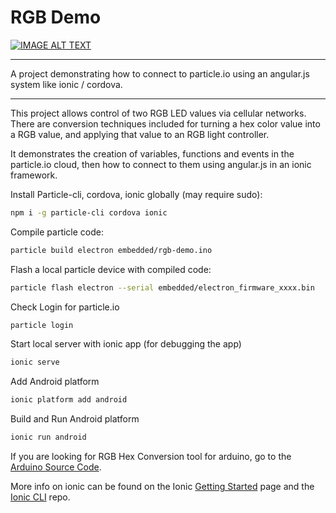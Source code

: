 RGB Demo
=====================
[![IMAGE ALT TEXT](http://img.youtube.com/vi/E2Nmnc8KeSM/0.jpg)](http://www.youtube.com/watch?v=E2Nmnc8KeSM "Demonstration of RGB Controller")
____
A project demonstrating how to connect to particle.io using an angular.js system like ionic / cordova.
____

This project allows control of two RGB LED values via cellular networks. There are conversion techniques included for turning a hex color value into a RGB value, and applying that value to an RGB light controller.


It demonstrates the creation of variables, functions and events in the particle.io cloud, then how to connect to them using angular.js in an ionic framework.

Install Particle-cli, cordova, ionic globally (may require sudo):
```bash
npm i -g particle-cli cordova ionic
```

Compile particle code:
```bash
particle build electron embedded/rgb-demo.ino
```

Flash a local particle device with compiled code:
```bash
particle flash electron --serial embedded/electron_firmware_xxxx.bin
```

Check Login for particle.io
```bash
particle login
```

Start local server with ionic app (for debugging the app)
```bash
ionic serve
```

Add Android platform
```bash
ionic platform add android
```

Build and Run Android platform
```bash
ionic run android
```

If you are looking for RGB Hex Conversion tool for arduino, go to the [Arduino Source Code](https://github.com/thebelin/rgb-demo/blob/master/embedded/rgb-demo.ino).


More info on ionic can be found on the Ionic [Getting Started](http://ionicframework.com/getting-started) page and the [Ionic CLI](https://github.com/driftyco/ionic-cli) repo.

